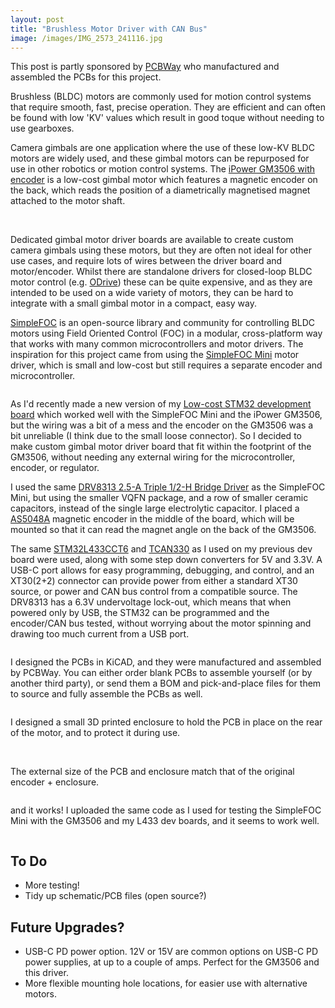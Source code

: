 ```yaml
---
layout: post
title: "Brushless Motor Driver with CAN Bus"
image: /images/IMG_2573_241116.jpg
---
```


This post is partly sponsored by [PCBWay](https://www.pcbway.com/) who manufactured and assembled the PCBs for this project.

Brushless (BLDC) motors are commonly used for motion control systems that require smooth, fast, precise operation. They are efficient and can often be found with low 'KV' values which result in good toque without needing to use gearboxes.

Camera gimbals are one application where the use of these low-KV BLDC motors are widely used, and these gimbal motors can be repurposed for use in other robotics or motion control systems. The [iPower GM3506 with encoder](https://shop.iflight.com/gimbal-motors-cat44/ipower-motor-gm3506-brushless-gimbal-motor-w-as5048a-encoder-pro1155) is a low-cost gimbal motor which features a magnetic encoder on the back, which reads the position of a diametrically magnetised magnet attached to the motor shaft.

<img src="/images/l433_bldc/IMG_2580_241116.jpg" alt="" class="inline">
<img src="/images/l433_bldc/encoder.jpg" alt="" class="inline">

Dedicated gimbal motor driver boards are available to create custom camera gimbals using these motors, but they are often not ideal for other use cases, and require lots of wires between the driver board and motor/encoder. Whilst there are standalone drivers for closed-loop BLDC motor control (e.g. [ODrive](https://odriverobotics.com/)) these can be quite expensive, and as they are intended to be used on a wide variety of motors, they can be hard to integrate with a small gimbal motor in a compact, easy way.

[SimpleFOC](https://simplefoc.com/) is an open-source library and community for controlling BLDC motors using Field Oriented Control (FOC) in a modular, cross-platform way that works with many common microcontrollers and motor drivers. The inspiration for this project came from using the [SimpleFOC Mini](https://docs.simplefoc.com/simplefocmini) motor driver, which is small and low-cost but still requires a separate encoder and microcontroller.

<img src="/images/l433_bldc/IMG_2564_241116.jpg" alt="" class="inline">

As I'd recently made a new version of my [Low-cost STM32 development board](https://cormack.xyz/stm32devboard/) which worked well with the SimpleFOC Mini and the iPower GM3506, but the wiring was a bit of a mess and the encoder on the GM3506 was a bit unreliable (I think due to the small loose connector). So I decided to make custom gimbal motor driver board that fit within the footprint of the GM3506, without needing any external wiring for the microcontroller, encoder, or regulator.

I used the same [DRV8313 2.5-A Triple 1/2-H Bridge Driver](https://www.ti.com/product/DRV8313) as the SimpleFOC Mini, but using the smaller VQFN package, and a row of smaller ceramic capacitors, instead of the single large electrolytic capacitor. I placed a [AS5048A](https://ams-osram.com/products/sensor-solutions/position-sensors/ams-as5048a-high-resolution-position-sensor) magnetic encoder in the middle of the board, which will be mounted so that it can read the magnet angle on the back of the GM3506.

The same [STM32L433CCT6](https://www.st.com/en/microcontrollers-microprocessors/stm32l433cc.html) and [TCAN330](ti.com/product/TCAN330) as I used on my previous dev board were used, along with some step down converters for 5V and 3.3V. A USB-C port allows for easy programming, debugging, and control, and an XT30(2+2) connector can provide power from either a standard XT30 source, or power and CAN bus control from a compatible source. The DRV8313 has a 6.3V undervoltage lock-out, which means that when powered only by USB, the STM32 can be programmed and the encoder/CAN bus tested, without worrying about the motor spinning and drawing too much current from a USB port.

<img src="/images/l433_bldc/L433_SimpleFOC_Mini.png" alt="" class="inline">

I designed the PCBs in KiCAD, and they were manufactured and assembled by PCBWay. You can either order blank PCBs to assemble yourself (or by another third party), or send them a BOM and pick-and-place files for them to source and fully assemble the PCBs as well.

<img src="/images/l433_bldc/IMG_2587_241116.jpg" alt="" class="inline">

I designed a small 3D printed enclosure to hold the PCB in place on the rear of the motor, and to protect it during use.

<img src="/images/l433_bldc/IMG_2573_241116.jpg" alt="" class="inline">
<img src="/images/l433_bldc/IMG_2578_241116.jpg" alt="" class="inline">

The external size of the PCB and enclosure match that of the original encoder + enclosure.

<img src="/images/l433_bldc/IMG_2590_241116.jpg" alt="" class="inline">

and it works! I uploaded the same code as I used for testing the SimpleFOC Mini with the GM3506 and my L433 dev boards, and it seems to work well.

<img src="/images/l433_bldc/PXL_20241113_133805150_exported_stabilized_1731505181719.gif" alt="" class="inline">

## To Do

* More testing!
* Tidy up schematic/PCB files (open source?)

## Future Upgrades?

* USB-C PD power option. 12V or 15V are common options on USB-C PD power supplies, at up to a couple of amps. Perfect for the GM3506 and this driver.
* More flexible mounting hole locations, for easier use with alternative motors.